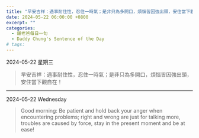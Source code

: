 ```yaml
---
title: "早安吉祥：遇事耐住性，忍住一時氣；是非只為多開口，煩惱皆因強出頭，安住當下觀自在！ <br> Good morning: Be patient and hold back your anger when encountering problems; right and wrong are just for talking more, troubles are caused by force, stay in the present moment and be at ease!"
date: 2024-05-22 06:00:00 +0800
excerpt: ""
categories:
  - 鍾老爸每日一句
  - Daddy Chung's Sentence of the Day
# tags:
---
```


2024-05-22 星期三

> 早安吉祥：遇事耐住性，忍住一時氣；是非只為多開口，煩惱皆因強出頭，安住當下觀自在！

---

2024-05-22 Wednesday

> Good morning: Be patient and hold back your anger when encountering problems; right and wrong are just for talking more, troubles are caused by force, stay in the present moment and be at ease!
